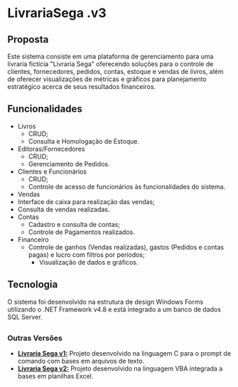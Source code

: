 # LivrariaSega .v3

## Proposta
Este sistema consiste em uma plataforma de gerenciamento para uma livraria fictícia "Livraria Sega" oferecendo soluções para o controle de clientes, fornecedores, pedidos, contas, estoque e vendas de livros, além de oferecer visualizações de métricas e gráficos para planejamento estratégico acerca de seus resultados financeiros.

## Funcionalidades

- Livros
  - CRUD;
  - Consulta e Homologação de Estoque.
- Editoras/Fornecedores
  - CRUD;
  - Gerenciamento de Pedidos.
- Clientes e Funcionários
  - CRUD;
  - Controle de acesso de funcionários às funcionalidades do sistema.
-  Vendas
  - Interface de caixa para realização das vendas;
  - Consulta de vendas realizadas.
- Contas
  - Cadastro e consulta de contas;
  - Controle de Pagamentos realizados.
- Financeiro
  - Controle de ganhos (Vendas realizadas), gastos (Pedidos e contas pagas) e lucro com filtros por períodos;
    - Visualização de dados e gráficos.
   
## Tecnologia
O sistema foi desenvolvido na estrutura de design Windows Forms utilizando o .NET Framework v4.8 e está integrado a um banco de dados SQL Server. 

##
### Outras Versões

- **[Livraria Sega v1:](https://github.com/EduardoCesarPP/LivrariaSega_v1)** Projeto desenvolvido na linguagem C para o prompt de comando com bases em arquivos de texto.
- **[Livraria Sega v2:](https://github.com/EduardoCesarPP/LivrariaSega_v2)** Projeto desenvolvido na linguagem VBA integrada a bases em planilhas Excel.
